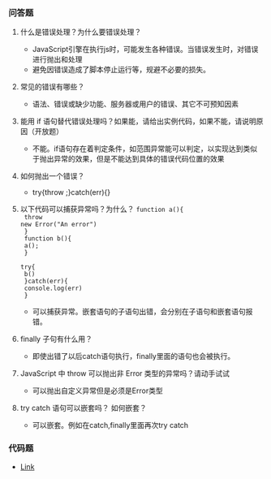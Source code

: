 ### 问答题
1. 什么是错误处理？为什么要错误处理？
    * JavaScript引擎在执行js时，可能发生各种错误。当错误发生时，对错误进行抛出和处理
    * 避免因错误造成了脚本停止运行等，规避不必要的损失。

1. 常见的错误有哪些？
    * 语法、错误或缺少功能、服务器或用户的错误、其它不可预知因素

1. 能用 if 语句替代错误处理吗？如果能，请给出实例代码，如果不能，请说明原因（开放题）
    * 不能。if语句存在着判定条件，如范围异常能可以判定，以实现达到类似于抛出异常的效果，但是不能达到具体的错误代码位置的效果

1. 如何抛出一个错误？
    * try{throw ;}catch(err){}

1. 以下代码可以捕获异常吗？为什么？
<code>function a(){</br>
 throw new Error("An error")</br>
}</br>
function b(){</br>
 a();</br>
}</br>
try{</br>
 b()</br>
}catch(err){</br>
 console.log(err)</br>
}</code>
    * 可以捕获异常。嵌套语句的子语句出错，会分别在子语句和嵌套语句报错。

1. finally 子句有什么用？
    * 即使出错了以后catch语句执行，finally里面的语句也会被执行。

1. JavaScript 中 throw 可以抛出非 Error 类型的异常吗？请动手试试
    * 可以抛出自定义异常但是必须是Error类型

1. try catch 语句可以嵌套吗？ 如何嵌套？
    * 可以嵌套。例如在catch,finally里面再次try catch

### 代码题
* [Link](https://github.com/a735315482/mfs-homework/blob/master/31-40/32.html)